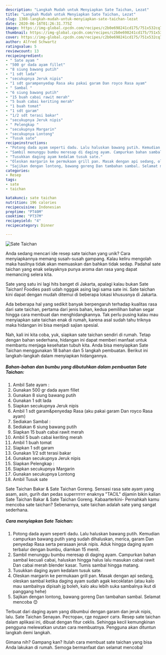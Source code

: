 ```yaml
---
description: "Langkah Mudah untuk Menyiapkan Sate Taichan, Lezat"
title: "Langkah Mudah untuk Menyiapkan Sate Taichan, Lezat"
slug: 1308-langkah-mudah-untuk-menyiapkan-sate-taichan-lezat
date: 2020-06-16T01:26:31.775Z
image: https://img-global.cpcdn.com/recipes/c2b0e698241cd175/751x532cq70/sate-taichan-foto-resep-utama.jpg
thumbnail: https://img-global.cpcdn.com/recipes/c2b0e698241cd175/751x532cq70/sate-taichan-foto-resep-utama.jpg
cover: https://img-global.cpcdn.com/recipes/c2b0e698241cd175/751x532cq70/sate-taichan-foto-resep-utama.jpg
author: Alfred Schwartz
ratingvalue: 5
reviewcount: 13
recipeingredient:
- " Sate ayam "
- "500 gr dada ayam fillet"
- "8 siung bawang putih"
- "1 sdt lada"
- "secukupnya Jeruk nipis"
- "1 sdt garampenyedap Rasa aku pakai garam Dan royco Rasa ayam"
- " Sambal "
- "6 siung bawang putih"
- "15 buah cabai rawit merah"
- "5 buah cabai keriting merah"
- "1 buah tomat"
- "1 sdt garam"
- "1/2 sdt terasi bakar"
- "secukupnya Jeruk nipis"
- " Pelengkap "
- "secukupnya Margarin"
- "secukupnya Lontong"
- "Tusuk sate"
recipeinstructions:
- "Potong dada ayam seperti dadu. Lalu haluskan bawang putih. Kemudian campurkan bawang putih yang sudah dihaluskan, merica, garam Dan penyedap Rasa serta perasaan jeruk nipis. Aduk hingga daging ayam terbalur dengan bumbu, diamkan 15 menit."
- "Sambil menunggu bumbu meresap di daging ayam. Campurkan bahan sambal kecuali cabai, haluskan hingga halus lalu masukan cabai rawit Dan cabai merah blender kasar. Tumis sambal hingga matang."
- "Tusukkan daging ayam kedalam tusuk sate."
- "Oleskan margarin ke permukaan grill pan. Masak dengan api sedang, oleskan sambal ketika daging ayam sudah agak kecoklatan (atau kalo mau sambalnya dipisah jg boleh, kalo aku lebih suka sambalnya ikut di panggang hehe)"
- "Sajikan dengan lontong, bawang goreng Dan tambahan sambal. Selamat mencoba 😊"
categories:
- Resep
tags:
- sate
- taichan

katakunci: sate taichan 
nutrition: 196 calories
recipecuisine: Indonesian
preptime: "PT40M"
cooktime: "PT37M"
recipeyield: "4"
recipecategory: Dinner

---
```



![Sate Taichan](https://img-global.cpcdn.com/recipes/c2b0e698241cd175/751x532cq70/sate-taichan-foto-resep-utama.jpg)

Anda sedang mencari ide resep sate taichan yang unik? Cara menyiapkannya memang susah-susah gampang. Kalau keliru mengolah maka hasilnya tidak akan memuaskan dan bahkan tidak sedap. Padahal sate taichan yang enak selayaknya punya aroma dan rasa yang dapat memancing selera kita.

Sate yang satu ini lagi hits banget di Jakarta, apalagi kalau bukan Sate Taichan! Foodies pasti udah ngggak asing lagi sama sate ini. Sate taichan kini dapat dengan mudah ditemui di beberapa lokasi khususnya di Jakarta.

Ada beberapa hal yang sedikit banyak berpengaruh terhadap kualitas rasa dari sate taichan, pertama dari jenis bahan, kedua pemilihan bahan segar hingga cara membuat dan menghidangkannya. Tak perlu pusing kalau mau menyiapkan sate taichan enak di rumah, karena asal sudah tahu triknya maka hidangan ini bisa menjadi sajian spesial.


Nah, kali ini kita coba, yuk, siapkan sate taichan sendiri di rumah. Tetap dengan bahan sederhana, hidangan ini dapat memberi manfaat untuk membantu menjaga kesehatan tubuh kita. Anda bisa menyiapkan Sate Taichan menggunakan 18 bahan dan 5 langkah pembuatan. Berikut ini langkah-langkah dalam menyiapkan hidangannya.

<!--inarticleads1-->

##### Bahan-bahan dan bumbu yang dibutuhkan dalam pembuatan Sate Taichan:

1. Ambil  Sate ayam :
1. Gunakan 500 gr dada ayam fillet
1. Gunakan 8 siung bawang putih
1. Gunakan 1 sdt lada
1. Siapkan secukupnya Jeruk nipis
1. Ambil 1 sdt garam&amp;penyedap Rasa (aku pakai garam Dan royco Rasa ayam)
1. Sediakan  Sambal :
1. Sediakan 6 siung bawang putih
1. Siapkan 15 buah cabai rawit merah
1. Ambil 5 buah cabai keriting merah
1. Ambil 1 buah tomat
1. Siapkan 1 sdt garam
1. Gunakan 1/2 sdt terasi bakar
1. Gunakan secukupnya Jeruk nipis
1. Siapkan  Pelengkap :
1. Siapkan secukupnya Margarin
1. Gunakan secukupnya Lontong
1. Ambil Tusuk sate


Sate Taichan Bakar &amp; Sate Taichan Goreng. Sensasi rasa sate ayam yang asam, asin, gurih dan pedas superrrrrrr enaknya &#34;TACIL&#34; dijamin bikin kalian Sate Taichan Bakar &amp; Sate Taichan Goreng. Kabaarterkini- Pernahkah kamu mencoba sate taichan? Sebenarnya, sate taichan adalah sate yang sangat sederhana. 

<!--inarticleads2-->

##### Cara menyiapkan Sate Taichan:

1. Potong dada ayam seperti dadu. Lalu haluskan bawang putih. Kemudian campurkan bawang putih yang sudah dihaluskan, merica, garam Dan penyedap Rasa serta perasaan jeruk nipis. Aduk hingga daging ayam terbalur dengan bumbu, diamkan 15 menit.
1. Sambil menunggu bumbu meresap di daging ayam. Campurkan bahan sambal kecuali cabai, haluskan hingga halus lalu masukan cabai rawit Dan cabai merah blender kasar. Tumis sambal hingga matang.
1. Tusukkan daging ayam kedalam tusuk sate.
1. Oleskan margarin ke permukaan grill pan. Masak dengan api sedang, oleskan sambal ketika daging ayam sudah agak kecoklatan (atau kalo mau sambalnya dipisah jg boleh, kalo aku lebih suka sambalnya ikut di panggang hehe)
1. Sajikan dengan lontong, bawang goreng Dan tambahan sambal. Selamat mencoba 😊


Terbuat dari daging ayam yang dibumbui dengan garam dan jeruk nipis, lalu. Sate Taichan Senayan. Ресторан, где подают сатэ. Resep sate taichan dalam aplikasi ini, dibuat dengan fitur ceklis. Sehingga kecil kemungkinan pengguna melewatkan urutan cara membuatnya. Pengguna akan dituntun langkah demi langkah. 

Gimana nih? Gampang kan? Itulah cara membuat sate taichan yang bisa Anda lakukan di rumah. Semoga bermanfaat dan selamat mencoba!
